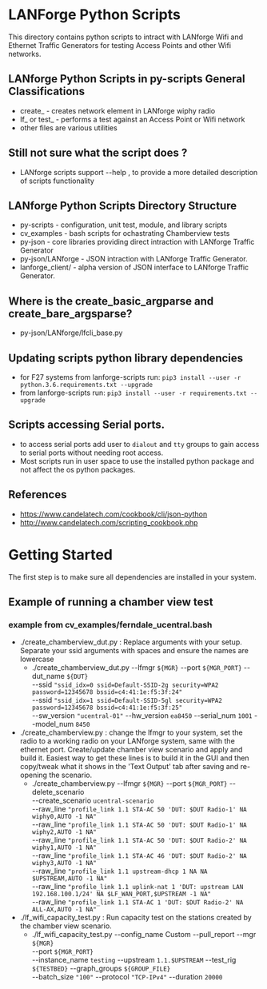 # LANForge Python Scripts
This directory contains python scripts to intract with LANforge Wifi and Ethernet Traffic Generators for testing Access Points and other Wifi networks.

## LANforge Python Scripts in py-scripts General Classifications

* create_ - creates network element in LANforge wiphy radio
* lf_ or test_ - performs a test against an Access Point or Wifi network
* other files  are various utilities

## Still not sure what the script does ?
* LANforge scripts support --help , to provide a more detailed description of scripts functionality

## LANforge Python Scripts Directory Structure
* py-scripts - configuration, unit test, module, and library scripts
* cv_examples - bash scripts for ochastrating Chamberview tests 
* py-json - core libraries providing direct intraction with LANforge Traffic Generator
* py-json/LANforge - JSON intraction with LANforge Traffic Generator.
* lanforge_client/ - alpha version of JSON interface to LANforge Traffic Generator.

## Where is the create_basic_argparse and create_bare_argsparse?
* py-json/LANforge/lfcli_base.py 
## Updating scripts python library dependencies 
* for F27 systems from lanforge-scripts run: `pip3 install --user -r python.3.6.requirements.txt --upgrade`
* from lanforge-scripts run:  `pip3 install --user -r requirements.txt --upgrade`
## Scripts accessing Serial ports. 
* to access serial ports add user to `dialout` and `tty` groups to gain access to serial ports without needing root access.
* Most scripts run in user space to use the installed python package and not affect the os python packages.



## References
* https://www.candelatech.com/cookbook/cli/json-python
* http://www.candelatech.com/scripting_cookbook.php


# Getting Started

The first step is to make sure all dependencies are installed in your system.

## Example of running a chamber view test
### example from cv_examples/ferndale_ucentral.bash
* ./create_chamberview_dut.py : Replace arguments with your setup.  Separate your ssid arguments with spaces and ensure the names are lowercase
  * ./create_chamberview_dut.py --lfmgr `${MGR}` --port `${MGR_PORT}` --dut_name `${DUT}` \
  --ssid `"ssid_idx=0 ssid=Default-SSID-2g security=WPA2 password=12345678 bssid=c4:41:1e:f5:3f:24"` \
  --ssid `"ssid_idx=1 ssid=Default-SSID-5gl security=WPA2 password=12345678 bssid=c4:41:1e:f5:3f:25"` \
  --sw_version `"ucentral-01"` --hw_version `ea8450` --serial_num `1001` --model_num `8450`
* ./create_chamberview.py : change the lfmgr to your system, set the radio to a working radio on your LANforge system, same with the ethernet port.  Create/update chamber view scenario and apply and build it. Easiest way to get these lines is to build it in the GUI and then copy/tweak what it shows in the 'Text Output' tab after saving and re-opening the scenario.
  * ./create_chamberview.py --lfmgr `${MGR}` --port `${MGR_PORT}` --delete_scenario \
  --create_scenario `ucentral-scenario` \
  --raw_line `"profile_link 1.1 STA-AC 50 'DUT: $DUT Radio-1' NA wiphy0,AUTO -1 NA"` \
  --raw_line `"profile_link 1.1 STA-AC 50 'DUT: $DUT Radio-1' NA wiphy2,AUTO -1 NA"` \
  --raw_line `"profile_link 1.1 STA-AC 50 'DUT: $DUT Radio-2' NA wiphy1,AUTO -1 NA"` \
  --raw_line `"profile_link 1.1 STA-AC 46 'DUT: $DUT Radio-2' NA wiphy3,AUTO -1 NA"` \
  --raw_line `"profile_link 1.1 upstream-dhcp 1 NA NA $UPSTREAM,AUTO -1 NA" `\
  --raw_line `"profile_link 1.1 uplink-nat 1 'DUT: upstream LAN 192.168.100.1/24' NA $LF_WAN_PORT,$UPSTREAM -1 NA"` \
  --raw_line `"profile_link 1.1 STA-AC 1 'DUT: $DUT Radio-2' NA ALL-AX,AUTO -1 NA"`
* ./lf_wifi_capacity_test.py : Run capacity test on the stations created by the chamber view scenario.
  * ./lf_wifi_capacity_test.py --config_name Custom --pull_report --mgr `${MGR}` \
  --port `${MGR_PORT}` \
  --instance_name `testing` --upstream `1.1.$UPSTREAM` --test_rig `${TESTBED}` --graph_groups `${GROUP_FILE}` \
  --batch_size `"100"` --protocol `"TCP-IPv4"` --duration `20000`


